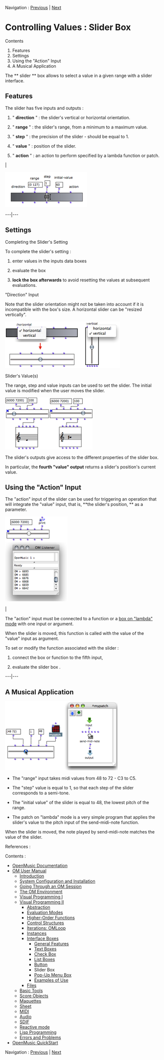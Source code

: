 
Navigation : [Previous](Button "page précédente\(Button\)") |
[Next](MenuBoxes "Next\(Pop-Up Menu Box\)")

# Controlling Values : Slider Box

Contents

  1. Features
  2. Settings
  3. Using the "Action" Input
  4. A Musical Application

The  ** slider ** box allows to select a value in a given range with a slider
interface.

## Features

The  slider has five inputs and outputs :

  1. " **direction** " : the slider's vertical or horizontal orientation.

  2. " **range** " : the slider's range, from a minimum to a maximum value.

  3. " **step** " : the precision of the slider - should be equal to 1.

  4. " **value** " : position of the slider.

  5. " **action** " : an action to perform specified by a lambda function or patch.

|

![](../res/set-slider.png)  
  
---|---  
  
## Settings

Completing the Slider's Setting

To complete the slider's setting :

  1. enter values in the inputs data boxes

  2. evaluate the box

  3. **lock the box afterwards** to avoid resetting the values at subsequent evaluations.

"Direction" Input

Note that the slider orientation might not be taken into account if it is
incompatible with the box's size. A horizontal slider can be "resized
vertically".

![](../res/slider-direction.png)

Slider's Value(s)

The range, step and value inputs can be used to set the slider. The initial
value is modified when the user moves the slider.

![](../res/slider-value.png)

The slider's outputs give access to the different properties of the slider
box.

In particular, the **fourth "value" output** returns a slider's position's
current value.

## Using the "Action" Input

The "action" input of the slider can be used for triggering an operation that
will integrate the "value" input, that is,  **the slider's position,  ** as a
parameter.

![](../res/slider-print.png)

|

The "action" input must be connected to a function or a [box on "lambda"
mode](LambdaMode) with one input or argument.

When the slider is moved, this function is called with the value of the
"value" input as argument.

To set or modify the function associated with the slider :

  1. connect the box or function to the fifth input,

  2. evaluate the slider  box .

  
  
---|---  
  
## A Musical Application

![](../res/slider1.png)

  * The "range" input takes midi values from 48 to 72 - C3 to C5.

  * The "step" value is equal to 1, so that each step of the slider corresponds to a semi-tone.

  * The "initial value" of the slider is equal to 48, the lowest pitch of the range.

  * The patch on "lambda" mode is a very simple program that applies the slider's value to the pitch input of the send-midi-note function. 

When the slider is moved, the note played by send-midi-note matches the value
of the slider.

References :

Contents :

  * [OpenMusic Documentation](OM-Documentation)
  * [OM User Manual](OM-User-Manual)
    * [Introduction](00-Contents)
    * [System Configuration and Installation](Installation)
    * [Going Through an OM Session](Goingthrough)
    * [The OM Environment](Environment)
    * [Visual Programming I](BasicVisualProgramming)
    * [Visual Programming II](AdvancedVisualProgramming)
      * [Abstraction](Abstraction)
      * [Evaluation Modes](EvalModes)
      * [Higher-Order Functions](HighOrder)
      * [Control Structures](Control)
      * [Iterations: OMLoop](OMLoop)
      * [Instances](Instances)
      * [Interface Boxes](InterfaceBoxes)
        * [General Features](GeneralFeatures)
        * [Text Boxes](TextBoxes)
        * [Check Box](CheckBox)
        * [List Boxes](ListBoxes)
        * [Button](Button)
        * Slider Box
        * [Pop-Up Menu Box](MenuBoxes)
        * [Examples of Use](InterfaceExample)
      * [Files](Files)
    * [Basic Tools](BasicObjects)
    * [Score Objects](ScoreObjects)
    * [Maquettes](Maquettes)
    * [Sheet](Sheet)
    * [MIDI](MIDI)
    * [Audio](Audio)
    * [SDIF](SDIF)
    * [Reactive mode](Reactive)
    * [Lisp Programming](Lisp)
    * [Errors and Problems](errors)
  * [OpenMusic QuickStart](QuickStart-Chapters)

Navigation : [Previous](Button "page précédente\(Button\)") |
[Next](MenuBoxes "Next\(Pop-Up Menu Box\)")

